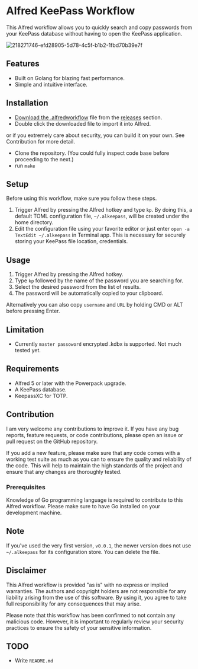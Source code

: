 # Alfred KeePass Workflow
This Alfred workflow allows you to quickly search and copy passwords from your KeePass database without having to open the KeePass application.

![218271746-efd28905-5d78-4c5f-b1b2-1fbd70b39e7f](https://user-images.githubusercontent.com/4987502/218368795-c5f4dfd6-32a4-4b15-9602-0c60bcf04c31.gif)

## Features
- Built on Golang for blazing fast performance. 
- Simple and intuitive interface.

## Installation
- [Download the .alfredworkflow](https://github.com/mikyk10/alfred-keepass/tags) file from the [releases](https://github.com/mikyk10/alfred-keepass/tags) section.
- Double click the downloaded file to import it into Alfred.

or if you extremely care about security, you can build it on your own. See Contribution for more detail.

- Clone the repository. (You could fully inspect code base before proceeding to the next.)
- run `make`

## Setup
Before using this workflow, make sure you follow these steps.

1. Trigger Alfred by pressing the Alfred hotkey and type `kp`. By doing this, a default TOML configuration file, `~/.alkeepass`, will be created under the home directory.
2.  Edit the configuration file using your favorite editor or just enter `open -a TextEdit ~/.alkeepass` in Terminal app. This is necessary for securely storing your KeePass file location, credentials.

## Usage
1. Trigger Alfred by pressing the Alfred hotkey.
2. Type `kp` followed by the name of the password you are searching for.
3. Select the desired password from the list of results.
4. The password will be automatically copied to your clipboard.

Alternatively you can also copy `username` and `URL` by holding CMD or ALT before pressing Enter.

## Limitation

* Currently `master passoword` encrypted .kdbx is supported. Not much tested yet.

## Requirements

* Alfred 5 or later with the Powerpack upgrade.
* A KeePass database.
* KeepassXC for TOTP.

## Contribution
I am very welcome any contributions to improve it. If you have any bug reports, feature requests, or code contributions, please open an issue or pull request on the GitHub repository.

If you add a new feature, please make sure that any code comes with a working test suite as much as you can to ensure the quality and reliability of the code. This will help to maintain the high standards of the project and ensure that any changes are thoroughly tested.

### Prerequisites
Knowledge of Go programming language is required to contribute to this Alfred workflow. Please make sure to have Go installed on your development machine.

## Note

If you've used the very first version, `v0.0.1`, the newer version does not use `~/.alkeepass` for its configuration store. You can delete the file.


## Disclaimer
This Alfred workflow is provided "as is" with no express or implied warranties. The authors and copyright holders are not responsible for any liability arising from the use of this software. By using it, you agree to take full responsibility for any consequences that may arise.

Please note that this workflow has been confirmed to not contain any malicious code. However, it is important to regularly review your security practices to ensure the safety of your sensitive information.

## TODO
* Write `README.md`

